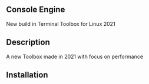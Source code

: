 Console Engine
---
New build in Terminal Toolbox for Linux 2021

Description
---
A new Toolbox made in 2021 with focus on performance 


Installation
---

